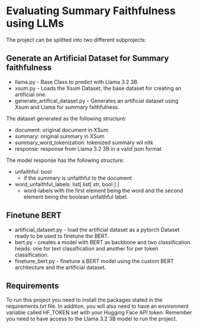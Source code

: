# Evaluating Summary Faithfulness using LLMs

The project can be splitted into two different subprojects:

## Generate an Artificial Dataset for Summary faithfulness
- llama.py - Base Class to predict with Llama 3.2 3B.
- xsum.py - Loads the Xsum Dataset, the base dataset for creating an artificial one.
- generate_artifical_dataset.py - Generates an artificial dataset using Xsum and Llama for summary faithfulness.

The dataset generated as the following structure:
- document: original document in XSum
- summary: original summary in XSum
- summary_word_tokenization: tokenized summary wil nltk
- response: response from Llama 3.2 3B in a valid json format

The model response has the following structure:
- unfaithful: bool
  - if the summary is unfaithful to the document
- word_unfaithful_labels: list[ list[ str, bool ] ]
  - word-labels with the first element being the word and the second element being the boolean unfaithful label.
 
## Finetune BERT
- artificial_dataset.py - load the artificial dataset as a pytorch Dataset ready to be used to finetune the BERT.
- bert.py - creates a model with BERT as backbone and two classification heads: one for text classification and another for per token classification.
- finetune_bert.py - finetune a BERT model using the custom BERT architecture and the artificial dataset. 

## Requirements
To run this project you need to install the packages stated in the requirements.txt file.
In addition, you will also need to have an environment variable called HF_TOKEN set with your Hugging Face API token.
Remember you need to have access to the Llama 3.2 3B model to run the project.
